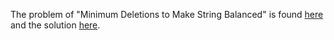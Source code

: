 The problem of "Minimum Deletions to Make String Balanced" is found [here](https://leetcode.com/problems/minimum-deletions-to-make-string-balanced/) and the solution [here](https://github.com/aurimas13/Solutions-To-Problems/blob/main/LeetCode/Python%20Solutions/Minimum%20Deletions%20to%20Make%20String%20Balanced/minimum.py).

